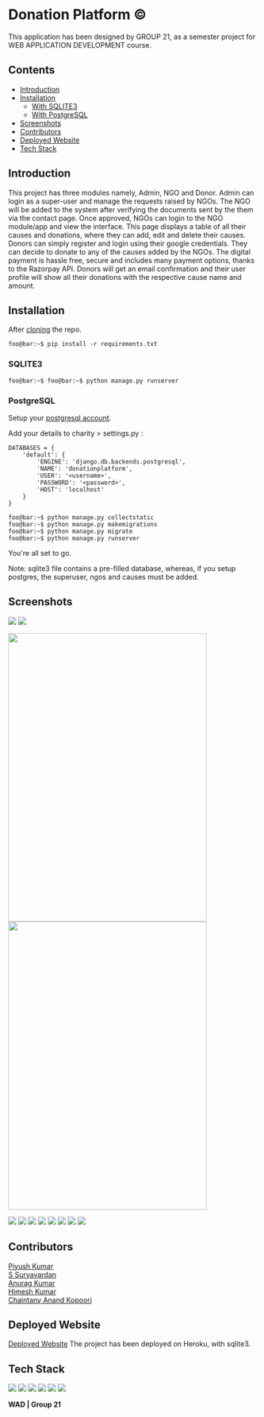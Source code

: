 # Donation Platform &copy;
This application has been designed by GROUP 21, as a semester project for WEB APPLICATION DEVELOPMENT course.

## Contents
<ul> 
    <li><a href="#introduction">Introduction</a></li>
    <li><a href="#installation">Installation</a>
    <ul>
        <li><a href="#sqlite3">With SQLITE3</a></li>
        <li><a href="#postgresql">With PostgreSQL</a></li>
    </ul>
    </li>
    <li><a href="#screenshots">Screenshots</a></li>
    <li><a href="#contributors">Contributors</a></li>
    <li><a href="#deployed-website">Deployed Website</a></li>
    <li><a href="#tech-stack">Tech Stack</a></li>
   </ul>

## Introduction
This project has three modules namely, Admin, NGO and Donor.
Admin can login as a super-user and manage the requests raised by NGOs. The NGO will be added to the system after verifying the documents sent by the them via the contact page.
Once approved, NGOs can login to the NGO module/app and view the interface. This page displays a table of all their causes and donations, where they can add, edit and delete their causes.
Donors can simply register and login using their google credentials. They can decide to donate to any of the causes added by the NGOs. The digital payment is hassle free, secure and includes many payment options, thanks to the Razorpay API. Donors will get an email confirmation and their user profile will show all their donations with the respective cause name and amount.

## Installation
After [cloning](https://docs.github.com/en/github/creating-cloning-and-archiving-repositories/cloning-a-repository) the repo.
```console
foo@bar:~$ pip install -r requirements.txt
```
### SQLITE3
```console
foo@bar:~$ foo@bar:~$ python manage.py runserver
```
### PostgreSQL
Setup your [postgresql account](https://pynative.com/python-postgresql-tutorial/#:~:text=Install%20Psycopg2%20using%20the%20pip%20command&text=This%20module%20is%20available%20on,pip%20command%20to%20install%20Psycopg2.&text=You%20can%20also%20install%20a%20specific%20version%20using%20the%20following%20command.).

Add your details to charity > settings.py :
```
DATABASES = {
    'default': {
        'ENGINE': 'django.db.backends.postgresql',
        'NAME': 'donationplatform',
        'USER': '<username>',
        'PASSWORD': '<password>',
        'HOST': 'localhost'
    }
}
```
```console
foo@bar:~$ python manage.py collectstatic
foo@bar:~$ python manage.py makemigrations
foo@bar:~$ python manage.py migrate
foo@bar:~$ python manage.py runserver
```
You're all set to go.

Note: sqlite3 file contains a pre-filled database, whereas, if you setup postgres, the superuser, ngos and causes must be added.

## Screenshots

<img src="https://github.com/piyush9311/WAD-Donation-Platform/blob/main/static/images/screenshots/WAD1.PNG">
<img src="https://github.com/piyush9311/WAD-Donation-Platform/blob/main/static/images/screenshots/WAD3.PNG">
<p float="left">
<img src="https://github.com/piyush9311/WAD-Donation-Platform/blob/main/static/images/screenshots/WAD6.PNG" width="400" height="580">
<img src="https://github.com/piyush9311/WAD-Donation-Platform/blob/main/static/images/screenshots/WAD13.PNG" width="400" height="580">
</p>
<img src="https://github.com/piyush9311/WAD-Donation-Platform/blob/main/static/images/screenshots/WAD7.PNG">
<img src="https://github.com/piyush9311/WAD-Donation-Platform/blob/main/static/images/screenshots/WAD9.PNG">
<img src="https://github.com/piyush9311/WAD-Donation-Platform/blob/main/static/images/screenshots/WAD10.PNG">
<img src="https://github.com/piyush9311/WAD-Donation-Platform/blob/main/static/images/screenshots/WAD11.PNG">
<img src="https://github.com/piyush9311/WAD-Donation-Platform/blob/main/static/images/screenshots/WAD8.PNG">
<img src="https://github.com/piyush9311/WAD-Donation-Platform/blob/main/static/images/screenshots/WAD12.PNG">
<img src="https://github.com/piyush9311/WAD-Donation-Platform/blob/main/static/images/screenshots/WAD14.PNG">
<img src="https://github.com/piyush9311/WAD-Donation-Platform/blob/main/static/images/screenshots/WAD15.PNG">

## Contributors
[Piyush Kumar](https://github.com/piyush9311)<br>
[S Suryavardan](https://github.com/surya1701)<br>
[Anurag Kumar](https://github.com/anu725053)<br>
[Himesh Kumar](https://github.com/Himesh18)<br>
[Chaintany Anand Kopoori](https://github.com/chaitanya9993)<br>

## Deployed Website
[Deployed Website](https://donationplatform-wad.herokuapp.com/)
The project has been deployed on Heroku, with sqlite3.

## Tech Stack
<img src="https://img.shields.io/badge/Django-092E20?style=for-the-badge&logo=django&logoColor=white"/>
<img src="https://img.shields.io/badge/Python-14354C?style=for-the-badge&logo=python&logoColor=white"/>
<img src="https://img.shields.io/badge/HTML5-E34F26?style=for-the-badge&logo=html5&logoColor=white"/>
<img src="https://img.shields.io/badge/CSS3-1572B6?style=for-the-badge&logo=css3&logoColor=white"/>
<img src="https://img.shields.io/badge/Bootstrap-563D7C?style=for-the-badge&logo=bootstrap&logoColor=white"/>
<img src="https://img.shields.io/badge/PostgreSQL-316192?style=for-the-badge&logo=postgresql&logoColor=white"/>

**WAD | Group 21**

